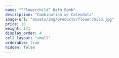 ```yaml
---
name: "“Flowerchild” Bath Bomb"
description: "Combination w/ Calendula"
image-url: "assets/img/products/flowerchild.jpg"
price: 15
weight: 171
display_order: 4
cell_layout: "small"
orderable: true
hidden: false
---
```

